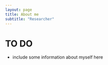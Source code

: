 ```yaml
---
layout: page
title: About me
subtitle: "Researcher"
---
```

# TO DO

* include some information about myself here
